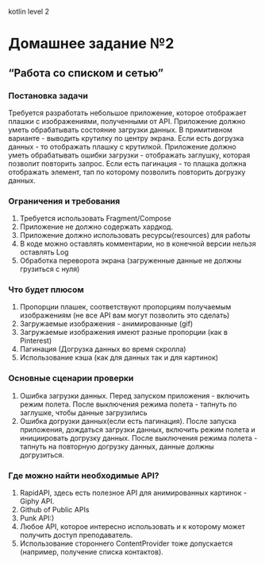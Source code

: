 kotlin level 2
# Домашнее задание №2
## “Работа со списком и сетью”
### Постановка задачи
Требуется разработать небольшое приложение, которое отображает плашки с изображениями, полученными от API.
Приложение должно уметь обрабатывать состояние загрузки данных. В примитивном варианте - выводить крутилку по центру экрана. Если есть догрузка данных - то отображать плашку с крутилкой.
Приложение должно уметь обрабатывать ошибки загрузки - отображать заглушку, которая позволит повторить запрос. Если есть пагинация - то плашка должна отображать элемент, тап по которому позволить повторить догрузку данных.
### Ограничения и требования
1. Требуется использовать Fragment/Compose
2. Приложение не должно содержать хардкод.
3. Приложение должно использовать ресурсы(resources) для работы
4. В коде можно оставлять комментарии, но в конечной версии нельзя оставлять Log
5. Обработка переворота экрана (загруженные данные не должны грузиться с нуля)
### Что будет плюсом
1. Пропорции плашек, соответствуют пропорциям получаемым изображениям (не все API вам могут позволить это сделать)
2. Загружаемые изображения - анимированные (gif)
3. Загружаемые изображения имеют разные пропорции (как в Pinterest)
4. Пагинация (Догрузка данных во время скролла)
5. Использование кэша (как для данных так и для картинок)
### Основные сценарии проверки
1. Ошибка загрузки данных. Перед запуском приложения - включить режим полета. После выключения режима полета - тапнуть по заглушке, чтобы данные загрузились
2. Ошибка догрузки данных(если есть пагинация). После запуска приложения, дождаться загрузки данных, включить режим полета и инициировать догрузку данных. После выключения режима полета - тапнуть на повторную догрузку данных,  данные должны догрузиться.
### Где можно найти необходимые API?
1. RapidAPI, здесь есть полезное API для анимированных картинок - Giphy API.
2. Github of Public APIs
3. Punk API:)
4. Любое API, которое интересно использовать и к которому может получить доступ преподаватель.
5. Использование стороннего ContentProvider тоже допускается (например, получение списка контактов).
